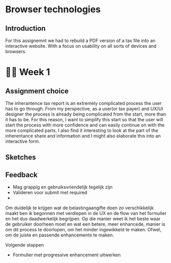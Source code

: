 # Browser technologies

## Introduction
For this assignemnt we had to rebuild a PDF version of a tax file into an interactive website. With a focus on usability on all sorts of devices and browsers.

# 🫶🏼 Week 1

## Assignment choice
The inherantence tax report is an extremely complicated process the user has to go through. From my perspective, as a user(or tax payer) and UX/UI designer the process is already being complicated from the start, more than it has to be. For this reason, I want to simplify this start so that the user will start the process with more confidence and can easily continue on with the more complicated parts. I also find it interesting to look at the part of the inherentance share and information and I might also elaborate this into an interactive form.

## Sketches

## Feedback

* Mag grappig en gebruiksvriendelijk tegelijk zijn
* Valideren voor submit met required
* 

Om duidelijk te krijgen wat de belastingaangifte doen zo verschikkelijk maakt ben ik begonnen met verdiepen in de UX en de flow van het formulier en het dus daadwerkelijk begrijpen. Op die manier weet ik het beste waar de gebruiker doorheen moet en wat een betere, meer enhancede, manier is om dit process te doorlopen, om het minder ingewikkeld te maken. Ofwel, om de juiste en passende enhancements te maken.

Volgende stappen
* Formulier met progressive enhancement uitwerken 